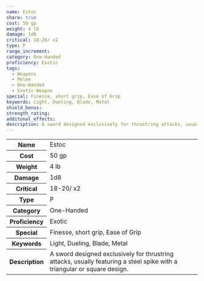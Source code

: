 ```yaml
---
name: Estoc
share: true
cost: 50 gp
weight: 4 lb
damage: 1d8
critical: 18-20/ x2
type: P
range_increment: 
category: One-Handed
proficiency: Exotic
tags:
  - Weapons
  - Melee
  - One-Handed
  - Exotic-Weapon
special: Finesse, short grip, Ease of Grip
keywords: Light, Dueling, Blade, Metal
shield_bonus: 
strength_rating: 
additonal_effects: 
description: A sword designed exclusively for thrustring attacks, usually featuring a steel spike with a triangular or square design.
---
```

<p><span dir="ltr" style="overflow-x: auto;"><table><tbody><tr><th dir="ltr">Name</th><td dir="ltr">Estoc</td></tr><tr><th dir="ltr">Cost</th><td dir="ltr">50 gp</td></tr><tr><th dir="ltr">Weight</th><td dir="ltr">4 lb</td></tr><tr><th dir="ltr">Damage</th><td dir="ltr">1d8</td></tr><tr><th dir="ltr">Critical</th><td dir="ltr">18-20/ x2</td></tr><tr><th dir="ltr">Type</th><td dir="ltr">P</td></tr><tr><th dir="ltr">Category</th><td dir="ltr">One-Handed</td></tr><tr><th dir="ltr">Proficiency</th><td dir="ltr">Exotic</td></tr><tr><th dir="ltr">Special</th><td dir="ltr">Finesse, short grip, Ease of Grip</td></tr><tr><th dir="ltr">Keywords</th><td dir="ltr">Light, Dueling, Blade, Metal</td></tr><tr><th dir="ltr">Description</th><td dir="ltr">A sword designed exclusively for thrustring attacks, usually featuring a steel spike with a triangular or square design.</td></tr></tbody></table></span></p>